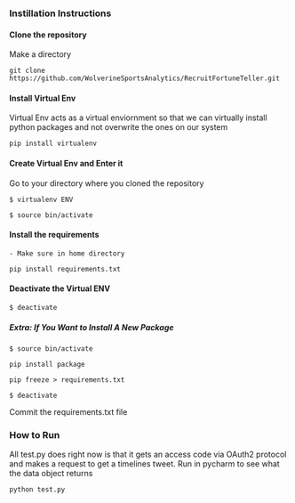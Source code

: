 ### Instillation Instructions

#### Clone the repository 
Make a directory 

`git clone https://github.com/WolverineSportsAnalytics/RecruitFortuneTeller.git`

#### Install Virtual Env 
Virtual Env acts as a virtual enviornment so that we can virtually install python packages and not overwrite the ones 
on our system 

`pip install virtualenv`

#### Create Virtual Env and Enter it 
Go to your directory where you cloned the repository 

`$ virtualenv ENV`

`$ source bin/activate`

#### Install the requirements
    - Make sure in home directory 

`pip install requirements.txt`

#### Deactivate the Virtual ENV
`$ deactivate`

##### Extra: If You Want to Install A New Package
`$ source bin/activate`

`pip install package`

`pip freeze > requirements.txt`

`$ deactivate`

Commit the requirements.txt file 

### How to Run 

All test.py does right now is that it gets an access code via OAuth2 protocol and makes a request to get a timelines 
tweet. Run in pycharm to see what the data object returns 

`python test.py`